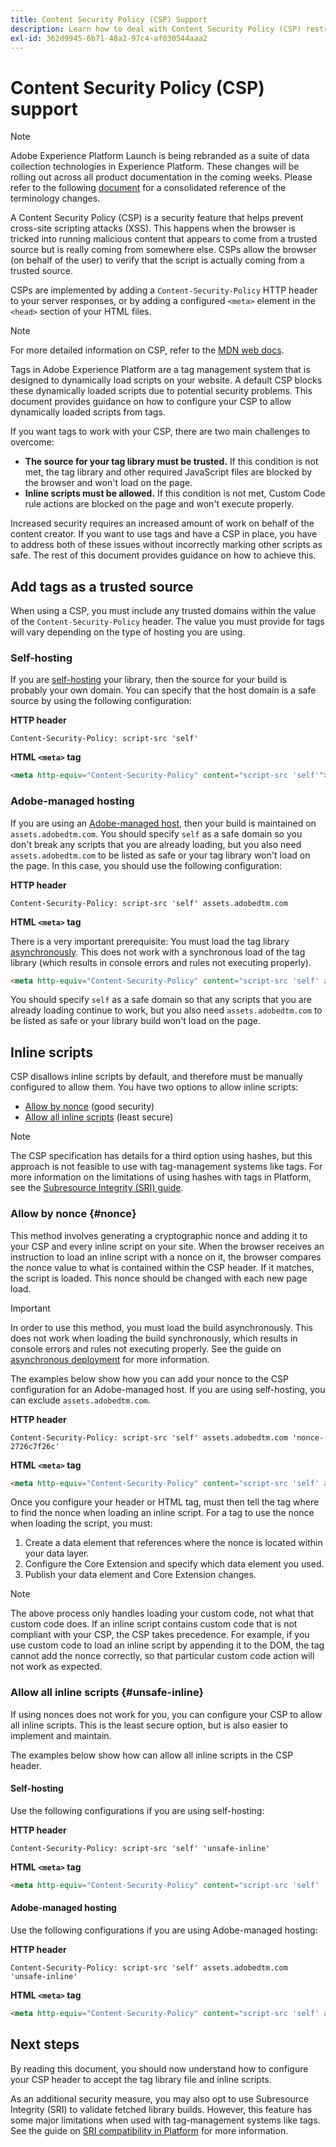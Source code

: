 ```yaml
---
title: Content Security Policy (CSP) Support
description: Learn how to deal with Content Security Policy (CSP) restrictions when integrating your website with tags in Adobe Experience Platform.
exl-id: 362d9945-6b71-48a2-97c4-af030544aaa2
---
```

# Content Security Policy (CSP) support

>[!NOTE]
>
>Adobe Experience Platform Launch is being rebranded as a suite of data collection technologies in Experience Platform. These changes will be rolling out across all product documentation in the coming weeks. Please refer to the following [document](../../launch-term-updates.md) for a consolidated reference of the terminology changes.

A Content Security Policy (CSP) is a security feature that helps prevent cross-site scripting attacks (XSS). This happens when the browser is tricked into running malicious content that appears to come from a trusted source but is really coming from somewhere else. CSPs allow the browser (on behalf of the user) to verify that the script is actually coming from a trusted source.

CSPs are implemented by adding a `Content-Security-Policy` HTTP header to your server responses, or by adding a configured `<meta>` element in the `<head>` section of your HTML files.

>[!NOTE]
>
> For more detailed information on CSP, refer to the [MDN web docs](https://developer.mozilla.org/en-US/docs/Web/HTTP/CSP).

Tags in Adobe Experience Platform are a tag management system that is designed to dynamically load scripts on your website. A default CSP blocks these dynamically loaded scripts due to potential security problems. This document provides guidance on how to configure your CSP to allow dynamically loaded scripts from tags.

If you want tags to work with your CSP, there are two main challenges to overcome:

* **The source for your tag library must be trusted.** If this condition is not met, the tag library and other required JavaScript files are blocked by the browser and won't load on the page.
* **Inline scripts must be allowed.** If this condition is not met, Custom Code rule actions are blocked on the page and won't execute properly.

Increased security requires an increased amount of work on behalf of the content creator. If you want to use tags and have a CSP in place, you have to address both of these issues without incorrectly marking other scripts as safe. The rest of this document provides guidance on how to achieve this.

## Add tags as a trusted source

When using a CSP, you must include any trusted domains within the value of the `Content-Security-Policy` header. The value you must provide for tags will vary depending on the type of hosting you are using.

### Self-hosting

If you are [self-hosting](../publishing/hosts/self-hosting-libraries.md) your library, then the source for your build is probably your own domain. You can specify that the host domain is a safe source by using the following configuration:

**HTTP header**

```http
Content-Security-Policy: script-src 'self'
```

**HTML `<meta>` tag**

```html
<meta http-equiv="Content-Security-Policy" content="script-src 'self'">
```

### Adobe-managed hosting

If you are using an [Adobe-managed host](../publishing/hosts/managed-by-adobe-host.md), then your build is maintained on `assets.adobedtm.com`. You should specify `self` as a safe domain so you don't break any scripts that you are already loading, but you also need `assets.adobedtm.com` to be listed as safe or your tag library won't load on the page. In this case, you should use the following configuration:

**HTTP header**

```http
Content-Security-Policy: script-src 'self' assets.adobedtm.com
```

**HTML `<meta>` tag**


There is a very important prerequisite: You must load the tag library [asynchronously](https://experienceleague.adobe.com/docs/launch/using/reference/client-side-info/asynchronous-deployment.html). This does not work with a synchronous load of the tag library (which results in console errors and rules not executing properly).

```html
<meta http-equiv="Content-Security-Policy" content="script-src 'self' assets.adobedtm.com">
```

You should specify `self` as a safe domain so that any scripts that you are already loading continue to work, but you also need `assets.adobedtm.com` to be listed as safe or your library build won't load on the page.

## Inline scripts

CSP disallows inline scripts by default, and therefore must be manually configured to allow them. You have two options to allow inline scripts:

* [Allow by nonce](#nonce) (good security)
* [Allow all inline scripts](#unsafe-inline) (least secure)

>[!NOTE]
>
>The CSP specification has details for a third option using hashes, but this approach is not feasible to use with tag-management systems like tags. For more information on the limitations of using hashes with tags in Platform, see the [Subresource Integrity (SRI) guide](./sri.md).

### Allow by nonce {#nonce}

This method involves generating a cryptographic nonce and adding it to your CSP and every inline script on your site. When the browser receives an instruction to load an inline script with a nonce on it, the browser compares the nonce value to what is contained within the CSP header. If it matches, the script is loaded. This nonce should be changed with each new page load.

>[!IMPORTANT]
>
>In order to use this method, you must load the build asynchronously. This does not work when loading the build synchronously, which results in console errors and rules not executing properly. See the guide on [asynchronous deployment](./asynchronous-deployment.md) for more information.

The examples below show how you can add your nonce to the CSP configuration for an Adobe-managed host. If you are using self-hosting, you can exclude `assets.adobedtm.com`.

**HTTP header**

```http
Content-Security-Policy: script-src 'self' assets.adobedtm.com 'nonce-2726c7f26c'
```

**HTML `<meta>` tag**

```html
<meta http-equiv="Content-Security-Policy" content="script-src 'self' assets.adobedtm.com 'nonce-2726c7f26c'">
```

Once you configure your header or HTML tag, must then tell the tag where to find the nonce when loading an inline script. For a tag to use the nonce when loading the script, you must:

1. Create a data element that references where the nonce is located within your data layer.
1. Configure the Core Extension and specify which data element you used.
1. Publish your data element and Core Extension changes.

>[!NOTE]
>
>The above process only handles loading your custom code, not what that custom code does. If an inline script contains custom code that is not compliant with your CSP, the CSP takes precedence. For example, if you use custom code to load an inline script by appending it to the DOM, the tag cannot add the nonce correctly, so that particular custom code action will not work as expected.

### Allow all inline scripts {#unsafe-inline}

If using nonces does not work for you, you can configure your CSP to allow all inline scripts. This is the least secure option, but is also easier to implement and maintain.

The examples below show how can allow all inline scripts in the CSP header.

#### Self-hosting

Use the following configurations if you are using self-hosting:

**HTTP header**

```http
Content-Security-Policy: script-src 'self' 'unsafe-inline'
```

**HTML `<meta>` tag**

```html
<meta http-equiv="Content-Security-Policy" content="script-src 'self' 'unsafe-inline'">
```

#### Adobe-managed hosting

Use the following configurations if you are using Adobe-managed hosting:

**HTTP header**

```http
Content-Security-Policy: script-src 'self' assets.adobedtm.com 'unsafe-inline'
```

**HTML `<meta>` tag**

```html
<meta http-equiv="Content-Security-Policy" content="script-src 'self' assets.adobedtm.com 'unsafe-inline'">
```

## Next steps

By reading this document, you should now understand how to configure your CSP header to accept the tag library file and inline scripts.

As an additional security measure, you may also opt to use Subresource Integrity (SRI) to validate fetched library builds. However, this feature has some major limitations when used with tag-management systems like tags. See the guide on [SRI compatibility in Platform](./sri.md) for more information.
